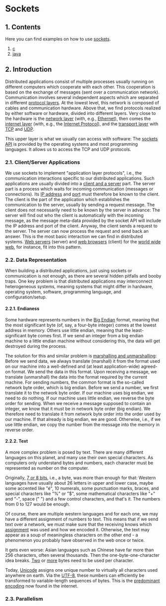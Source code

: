 # Sockets

## 1. Contents

Here you can find examples on how to use [sockets](https://en.wikipedia.org/wiki/Network_socket).

1. [c](http://github.com/thomasWeise/distributedComputingExamples/tree/master/sockets/c)
2. [java](http://github.com/thomasWeise/distributedComputingExamples/tree/master/sockets/java)


## 2. Introduction

Distributed applications consist of multiple processes usually running on different computers which cooperate with each other. This cooperation is based on the exchange of messages (sent over a communication network). Communication involves several independent aspects which are separated in different [protocol layers](https://en.wikipedia.org/wiki/Internet_protocol_suite#Abstraction_layers). At the lowest level, this network is composed of cables and communication hardware. Above that, we find protocols realized by either software or hardware, divided into different layers. Very close to the hardware is the [network layer](https://en.wikipedia.org/wiki/Link_layer) (with, e.g., [Ethernet](https://en.wikipedia.org/wiki/Ethernet)), then comes the [internet layer](https://en.wikipedia.org/wiki/Internet_layer) (with, e.g., the [Internet Protocol](https://en.wikipedia.org/wiki/Internet_Protocol)), and the [transport layer](https://en.wikipedia.org/wiki/Internet_protocol_suite#Transport_layer) with [TCP](https://en.wikipedia.org/wiki/Transmission_Control_Protocol) and [UDP](https://en.wikipedia.org/wiki/User_Datagram_Protocol).

This upper layer is what we usually can access with software: The [sockets API](https://en.wikipedia.org/wiki/Network_socket) is provided by the operating systems and most programming languages. It allows us to access the TCP and UDP protocols.

### 2.1. Client/Server Applications

We use sockets to implement "application layer protocols", i.e., the communication interactions specific to our distributed applications. Such applications are usually divided into a [client and a server](https://en.wikipedia.org/wiki/Client%E2%80%93server_model) part. The server part is a process which waits for incoming communication (messages or connections). Its [IP address](https://en.wikipedia.org/wiki/IP_address) and [port](https://en.wikipedia.org/wiki/Port_%28computer_networking%29) must therefore be known to the client. The client is the part of the application which establishes the communication to the server, usually by sending a request message. The client does not necessarily need to be known by the server in advance: The server will find out who the client is automatically with the incoming message, as the message meta-data provided by the socket API will include the IP address and port of the client. Anyway, the client sends a request to the server. The server can now process the request and send back an answer. This is the most basic interaction we can find in distributed systems. [Web servers](https://en.wikipedia.org/wiki/Web_server) (server) and [web browsers](https://en.wikipedia.org/wiki/Web_browser) (client) for the [world wide web](https://en.wikipedia.org/wiki/World_Wide_Web), for instance, fit into this pattern.

### 2.2. Data Representation

When building a distributed applications, just using sockets or communication is not enough, as there are several hidden pitfalls and booby traps. One key problem is that distributed applications may interconnect heterogeneous systems, meaning systems that might differ in hardware, operating system, software, programming language, and configuration/setup.

#### 2.2.1. Endianess

Some hardware represents numbers in the [Big Endian](https://en.wikipedia.org/wiki/Endianness) format, meaning that the most significant byte (of, say, a four-byte integer) comes at the lowest address in memory. Others use little endian, meaning that the least-significant byte comes first. If we send an integer from a big endian machine to a little endian machine without considering this, the data will get destroyed during the process.

The solution for this and similar problem is [marshalling and unmarshalling](https://en.wikipedia.org/wiki/Marshalling_%28computer_science%29): Before we send data, we always translate (marshall) it from the format used on our machine into a well-defined and (at least application-wide) agreed-on format. We send the data in this format. Upon receiving a message, we translate (unmarshall) the data into the format required by the current machine. For sending numbers, the common format is the so-called network byte order, which is big endian. Before we send a number, we first translate it to the network byte order. If our machine uses big endian, we need to do nothing. If our machine uses little endian, we reverse the byte order for sending. When we receive a message supposed to contain an integer, we know that it must be in network byte order (big endian). We therefore need to translate it from network byte order into the order used by our machine. If that already is big endian, we are good. Otherwise, i.e., if we use little endian, we copy the number from the message into the memory in reverse order.  

#### 2.2.2. Text

A more complex problem is posed by text. There are many different languages on this planet, and many use their own special characters. As computers only understand bytes and numbers, each character must be represented as number on the computer.

Originally, [7 or 8 bits](https://en.wikipedia.org/wiki/American_Standard_Code_for_Information_Interchange), i.e., a byte, was more than enough for that: Western languages have usually about 26 letters in upper and lower case, maybe some accented like "é", 10 numerals, some punctuation marks, braces, and special characters like "%" or "$", some mathematical characters like "+" and "-", space (" ") and a few control characters, and that's it. The numbers from 0 to 127 would be enough.

Of course, there are multiple western languages and for each one, we may have a different assignment of numbers to text. This means that if we send text over a network, we must make sure that the receiving knows which [assignment](https://en.wikipedia.org/wiki/Code_page#IBM_PC_.28OEM.29_code_pages) was used and how we encoded it. Otherwise, the text may appear as a soup of meaningless characters on the other end - a phenomenon you probably have observed in the web once or twice.

It gets even worse: Asian languages such as Chinese have far more than 256 characters, often several thousands. Then the one-byte-one-character idea breaks. [Two](https://en.wikipedia.org/wiki/DBCS) or [more](https://en.wikipedia.org/wiki/Multi-byte_character_set) bytes need to be used per character.

Today, [Unicode](https://en.wikipedia.org/wiki/Unicode) assigns one unique number to virtually all characters used anywhere on earth. Via the [UTF-8](https://en.wikipedia.org/wiki/UTF-8), these numbers can efficiently be transformed to variable-length sequences of bytes. This is the [predominant encoding](https://en.wikipedia.org/wiki/File:UnicodeGrow2b.png) now found in the internet.

### 2.3. Parallelism